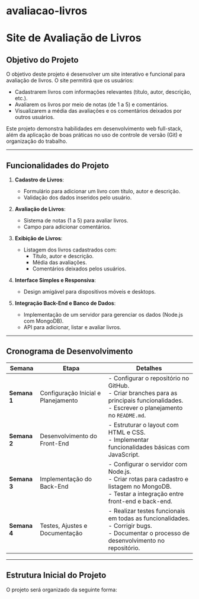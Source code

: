 # avaliacao-livros
# Site de Avaliação de Livros

## Objetivo do Projeto
O objetivo deste projeto é desenvolver um site interativo e funcional para avaliação de livros. O site permitirá que os usuários:
- Cadastrarem livros com informações relevantes (título, autor, descrição, etc.).
- Avaliarem os livros por meio de notas (de 1 a 5) e comentários.
- Visualizarem a média das avaliações e os comentários deixados por outros usuários.

Este projeto demonstra habilidades em desenvolvimento web full-stack, além da aplicação de boas práticas no uso de controle de versão (Git) e organização do trabalho.

---

## Funcionalidades do Projeto
1. **Cadastro de Livros**:
   - Formulário para adicionar um livro com título, autor e descrição.
   - Validação dos dados inseridos pelo usuário.

2. **Avaliação de Livros**:
   - Sistema de notas (1 a 5) para avaliar livros.
   - Campo para adicionar comentários.

3. **Exibição de Livros**:
   - Listagem dos livros cadastrados com:
     - Título, autor e descrição.
     - Média das avaliações.
     - Comentários deixados pelos usuários.

4. **Interface Simples e Responsiva**:
   - Design amigável para dispositivos móveis e desktops.

5. **Integração Back-End e Banco de Dados**:
   - Implementação de um servidor para gerenciar os dados (Node.js com MongoDB).
   - API para adicionar, listar e avaliar livros.

---

## Cronograma de Desenvolvimento
| **Semana**  | **Etapa**                                                                 | **Detalhes**                                                                                       |
|-------------|---------------------------------------------------------------------------|---------------------------------------------------------------------------------------------------|
| **Semana 1** | Configuração Inicial e Planejamento                                     | - Configurar o repositório no GitHub.<br>- Criar branches para as principais funcionalidades.<br>- Escrever o planejamento no `README.md`. |
| **Semana 2** | Desenvolvimento do Front-End                                            | - Estruturar o layout com HTML e CSS.<br>- Implementar funcionalidades básicas com JavaScript.    |
| **Semana 3** | Implementação do Back-End                                               | - Configurar o servidor com Node.js.<br>- Criar rotas para cadastro e listagem no MongoDB.<br>- Testar a integração entre front-end e back-end. |
| **Semana 4** | Testes, Ajustes e Documentação                                          | - Realizar testes funcionais em todas as funcionalidades.<br>- Corrigir bugs.<br>- Documentar o processo de desenvolvimento no repositório. |

---

## Estrutura Inicial do Projeto
O projeto será organizado da seguinte forma:
